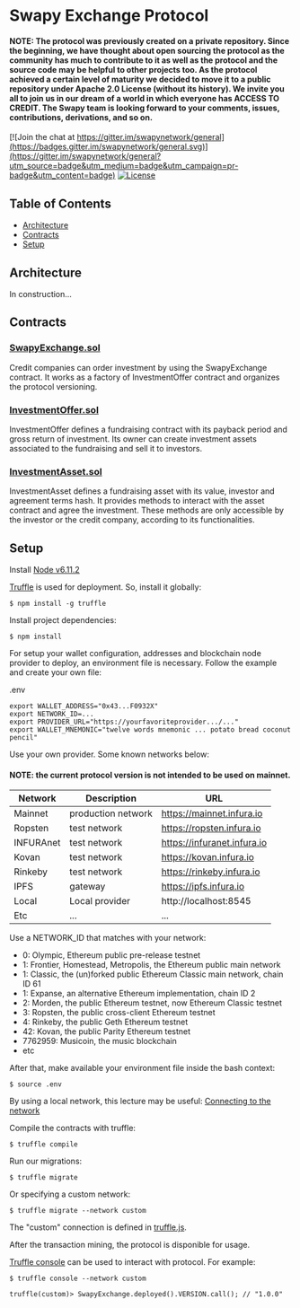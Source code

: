 # Swapy Exchange Protocol
#### NOTE: The protocol was previously created on a private repository. Since the beginning, we have thought about open sourcing the protocol as the community has much to contribute to it as well as the protocol and the source code may be helpful to other projects too. As the protocol achieved a certain level of maturity we decided to move it to a public repository under Apache 2.0 License (without its history). We invite you all to join us in our dream of a world in which everyone has ACCESS TO CREDIT. The Swapy team is looking forward to your comments, issues, contributions, derivations, and so on.
[![Join the chat at https://gitter.im/swapynetwork/general](https://badges.gitter.im/swapynetwork/general.svg)](https://gitter.im/swapynetwork/general?utm_source=badge&utm_medium=badge&utm_campaign=pr-badge&utm_content=badge)
[![License](https://img.shields.io/badge/License-Apache%202.0-blue.svg)](https://opensource.org/licenses/Apache-2.0)


## Table of Contents

* [Architecture](#architecture)
* [Contracts](#contracts)
* [Setup](#setup)

## Architecture

In construction...

## Contracts

### [SwapyExchange.sol](https://github.com/swapynetwork/swapy-exchange-protocol/blob/master/contracts/protocol/SwapyExchange.sol)
Credit companies can order investment by using the SwapyExchange contract. It works as a factory of InvestmentOffer contract and organizes the protocol versioning. 

### [InvestmentOffer.sol](https://github.com/swapynetwork/swapy-exchange-protocol/blob/master/contracts/protocol/InvestmentOffer.sol)
InvestmentOffer defines a fundraising contract with its payback period and gross return of investment. Its owner can create investment assets associated to the fundraising and sell it to investors. 

### [InvestmentAsset.sol](https://github.com/swapynetwork/swapy-exchange-protocol/blob/master/contracts/protocol/InvestmentAsset.sol)
InvestmentAsset defines a fundraising asset with its value, investor and agreement terms hash. It provides methods to interact with the asset contract and agree the investment. These methods are only accessible by the investor or the credit company, according to its functionalities.

## Setup

Install [Node v6.11.2](https://nodejs.org/en/download/releases/)

[Truffle](http://truffleframework.com/) is used for deployment. So, install it globally:
```
$ npm install -g truffle
```
Install project dependencies:
```
$ npm install
```
For setup your wallet configuration, addresses and blockchain node provider to deploy, an environment file is necessary. Follow the example and create your own file:

.env
```
export WALLET_ADDRESS="0x43...F0932X"
export NETWORK_ID=...
export PROVIDER_URL="https://yourfavoriteprovider.../..."
export WALLET_MNEMONIC="twelve words mnemonic ... potato bread coconut pencil" 
```
Use your own provider. Some known networks below:
#### NOTE: the current protocol version is not intended to be used on mainnet.

| Network   | Description        | URL                         |
|-----------|--------------------|-----------------------------|
| Mainnet   | production network | https://mainnet.infura.io   |
| Ropsten   | test network       | https://ropsten.infura.io   |
| INFURAnet | test network       | https://infuranet.infura.io |
| Kovan     | test network       | https://kovan.infura.io     |
| Rinkeby   | test network       | https://rinkeby.infura.io   |
| IPFS      | gateway            | https://ipfs.infura.io      |
| Local     | Local provider     | http://localhost:8545       |
| Etc       | ...                | ...                         |

Use a NETWORK_ID that matches with your network:
* 0: Olympic, Ethereum public pre-release testnet
* 1: Frontier, Homestead, Metropolis, the Ethereum public main network
* 1: Classic, the (un)forked public Ethereum Classic main network, chain ID 61
* 1: Expanse, an alternative Ethereum implementation, chain ID 2
* 2: Morden, the public Ethereum testnet, now Ethereum Classic testnet
* 3: Ropsten, the public cross-client Ethereum testnet
* 4: Rinkeby, the public Geth Ethereum testnet
* 42: Kovan, the public Parity Ethereum testnet
* 7762959: Musicoin, the music blockchain
* etc

After that, make available your environment file inside the bash context:
```
$ source .env
```

By using a local network, this lecture may be useful: [Connecting to the network](https://github.com/ethereum/go-ethereum/wiki/Connecting-to-the-network) 

Compile the contracts with truffle:
```
$ truffle compile
```
Run our migrations:
```
$ truffle migrate
```
Or specifying a custom network:
```
$ truffle migrate --network custom
```

The "custom" connection is defined in [truffle.js](https://github.com/swapynetwork/swapy-exchange-protocol/blob/master/truffle.js).

After the transaction mining, the protocol is disponible for usage.

[Truffle console](https://truffle.readthedocs.io/en/beta/getting_started/console/) can be used to interact with protocol. For example:
```
$ truffle console --network custom 
```
```
truffle(custom)> SwapyExchange.deployed().VERSION.call(); // "1.0.0"
```












